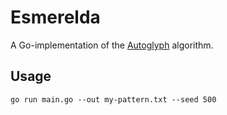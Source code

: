 # Esmerelda

A Go-implementation of the [Autoglyph](https://larvalabs.com/autoglyphs) algorithm.

## Usage

`go run main.go --out my-pattern.txt --seed 500`
